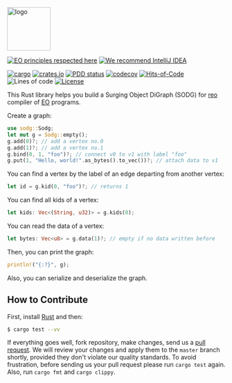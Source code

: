 <img alt="logo" src="https://www.objectionary.com/cactus.svg" height="100px" />

[![EO principles respected here](https://www.elegantobjects.org/badge.svg)](https://www.elegantobjects.org)
[![We recommend IntelliJ IDEA](https://www.elegantobjects.org/intellij-idea.svg)](https://www.jetbrains.com/idea/)

[![cargo](https://github.com/objectionary/sodg/actions/workflows/cargo.yml/badge.svg)](https://github.com/objectionary/sodg/actions/workflows/cargo.yml)
[![crates.io](https://img.shields.io/crates/v/sodg.svg)](https://crates.io/crates/sodg)
[![PDD status](http://www.0pdd.com/svg?name=objectionary/sodg)](http://www.0pdd.com/p?name=objectionary/sodg)
[![codecov](https://codecov.io/gh/objectionary/sodg/branch/master/graph/badge.svg)](https://codecov.io/gh/objectionary/sodg)
[![Hits-of-Code](https://hitsofcode.com/github/objectionary/sodg)](https://hitsofcode.com/view/github/objectionary/sodg)
![Lines of code](https://img.shields.io/tokei/lines/github/objectionary/sodg)
[![License](https://img.shields.io/badge/license-MIT-green.svg)](https://github.com/objectionary/sodg/blob/master/LICENSE.txt)

This Rust library helps you build a Surging Object DiGraph (SODG) for
[reo](https://github.com/objectionary/reo) compiler of
[EO](https://www.eolang.org) programs.

Create a graph:

```rust
use sodg::Sodg;
let mut g = Sodg::empty();
g.add(0)?; // add a vertex no.0
g.add(1)?; // add a vertex no.1
g.bind(0, 1, "foo")?; // connect v0 to v1 with label "foo"
g.put(1, "Hello, world!".as_bytes().to_vec())?; // attach data to v1
```

You can find a vertex by the label of an edge departing from another vertex:

```rust
let id = g.kid(0, "foo")?; // returns 1
```

You can find all kids of a vertex:

```rust
let kids: Vec<(String, u32)> = g.kids(0);
```

You can read the data of a vertex:

```rust
let bytes: Vec<u8> = g.data(1)?; // empty if no data written before
```

Then, you can print the graph:

```rust
println!("{:?}", g);
```

Also, you can serialize and deserialize the graph.

## How to Contribute

First, install [Rust](https://www.rust-lang.org/tools/install) and then:

```bash
$ cargo test --vv
```

If everything goes well, fork repository, make changes, send us a [pull request](https://www.yegor256.com/2014/04/15/github-guidelines.html).
We will review your changes and apply them to the `master` branch shortly,
provided they don't violate our quality standards. To avoid frustration,
before sending us your pull request please run `cargo test` again. Also, 
run `cargo fmt` and `cargo clippy`.

